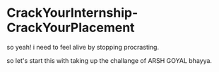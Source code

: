 # CrackYourInternship-CrackYourPlacement


so yeah!
i need to feel alive by stopping procrasting.

so let's start this with taking up the challange of ARSH GOYAL bhayya.
